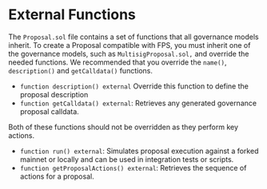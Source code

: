 # External Functions

The `Proposal.sol` file contains a set of functions that all governance models inherit. To create a Proposal compatible with FPS, you must inherit one of the governance models, such as `MultisigProposal.sol,` and override the needed functions. We recommended that you override the `name()`, `description()` and `getCalldata()` functions.

-   `function description() external` Override this function to define the proposal description
-   `function getCalldata() external`: Retrieves any generated governance proposal calldata.

Both of these functions should not be overridden as they perform key actions.

-   `function run() external`: Simulates proposal execution against a forked mainnet or locally and can be used in integration tests or scripts.
-   `function getProposalActions() external`: Retrieves the sequence of actions for a proposal.
